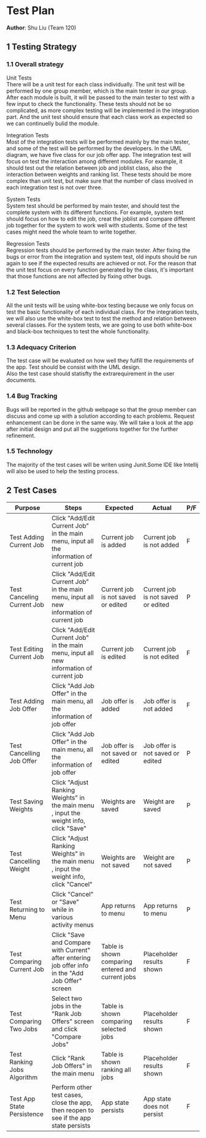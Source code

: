 # Test Plan

**Author**: Shu Liu (Team 120)

## 1 Testing Strategy

### 1.1 Overall strategy

Unit Tests  
There will be a unit test for each class individually. The unit test will be performed by one group member, which is the main tester in our group.
After each module is built, it will be passed to the main tester to test with a few input to check the functionality. These tests should not be so complicated,
as more complex testing will be implemented in the integration part. And the unit test should ensure that each class work as expected so we can continuelly bulid the module.

Integration Tests  
Most of the integration tests will be performed mainly by the main tester, and some of the test will be performed by the developers. In the UML diagram, we have
five class for our job offer app. The integration test will focus on test the interaction among different modules. For example, it should test out the relation between job and joblist class,
also the interaction between weights and ranking list. These tests should be more complex than unit test, but make sure that the number of class involved in each integration test is not over three.

System Tests  
System test should be performed by main tester, and should test the complete system with its different functions. For example, system test should focus on how to edit the job, creat the joblist and compare different job together
for the system to work well with students. Some of the test cases might need the whole team to write together.

Regression Tests  
Regression tests should be performed by the main tester. After fixing the bugs or error from the integration and system test, 
old inputs should be run again to see if the expected results are achieved or not. For the reason that the unit test focus on every function generated by the class, 
it's important that those functions are not affected by fixing other bugs.


### 1.2 Test Selection
All the unit tests will be using white-box testing because we only focus on test the basic functionality of each individual class. For the integration tests, we will also use the white-box test to test the method and 
relation between several classes. For the system tests, we are going to use both white-box and black-box techniques to test the whole functionality.


### 1.3 Adequacy Criterion
The test case will be evaluated on how well they fulfill the requirements of the app. Test should be consist with the UML design.  
Also the test case should statisfty the extrarequirement in the user documents.


### 1.4 Bug Tracking
Bugs will be reported in the github webpage so that the group member can discuss and come up with a solution according to each problems. 
Request enhancement can be done in the same way. We will take a look at the app after initial design and put all the suggetions together for the further refinement.


### 1.5 Technology
The majority of the test cases will be writen using Junit.Some IDE like Intellij will also be used to help the testing process.


## 2 Test Cases
| Purpose                     | Steps                                                                                             | Expected                                          | Actual                             | P/F |
| --------------------------- | ------------------------------------------------------------------------------------------------- | ------------------------------------------------- | ---------------------------------- | --- |
| Test Adding Current Job     | Click "Add/Edit Current Job" in the main menu, input all the information of current job           | Current job is added                              | Current job is not added           | F   |
| Test Canceling Current Job  | Click "Add/Edit Current Job" in the main menu, input all new information of current job           | Current job is not saved or edited                | Current job is not saved or edited | P   |
| Test Editing Current Job    | Click "Add/Edit Current Job" in the main menu, input all new information of current job           | Current job is edited                             | Current job is not edited          | F   |
| Test Adding Job Offer       | Click "Add Job Offer" in the main menu, all the information of job offer                          | Job offer is added                                | Job offer is not added             | F   |
| Test Cancelling Job Offer   | Click "Add Job Offer" in the main menu, all the information of job offer                          | Job offer is not saved or edited                  | Job offer is not saved or edited   | P   |
| Test Saving Weights         | Click "Adjust Ranking Weights" in the main menu , input the weight info, click "Save"             | Weights are saved                                 | Weight are saved                   | P   |
| Test Cancelling Weight      | Click "Adjust Ranking Weights" in the main menu , input the weight info, click "Cancel"           | Weights are not saved                             | Weight are not saved               | P   |
| Test Returning to Menu      | Click "Cancel" or "Save" while in various activity menus                                          | App returns to menu                               | App returns to menu                | P   |
| Test Comparing Current Job  | Click "Save and Compare with Current" after entering job offer info in the "Add Job Offer" screen | Table is shown comparing entered and current jobs | Placeholder results shown          | F   |
| Test Comparing Two Jobs     | Select two jobs in the "Rank Job Offers" screen and click "Compare Jobs"                          | Table is shown comparing selected jobs            | Placeholder results shown          | F   |
| Test Ranking Jobs Algorithm | Click "Rank Job Offers" in the main menu                                                          | Table is shown ranking all jobs                   | Placeholder results shown          | F   |
| Test App State Persistence  | Perform other test cases, close the app, then reopen to see if the app state persists             | App state persists                                | App state does not persist         | F   |